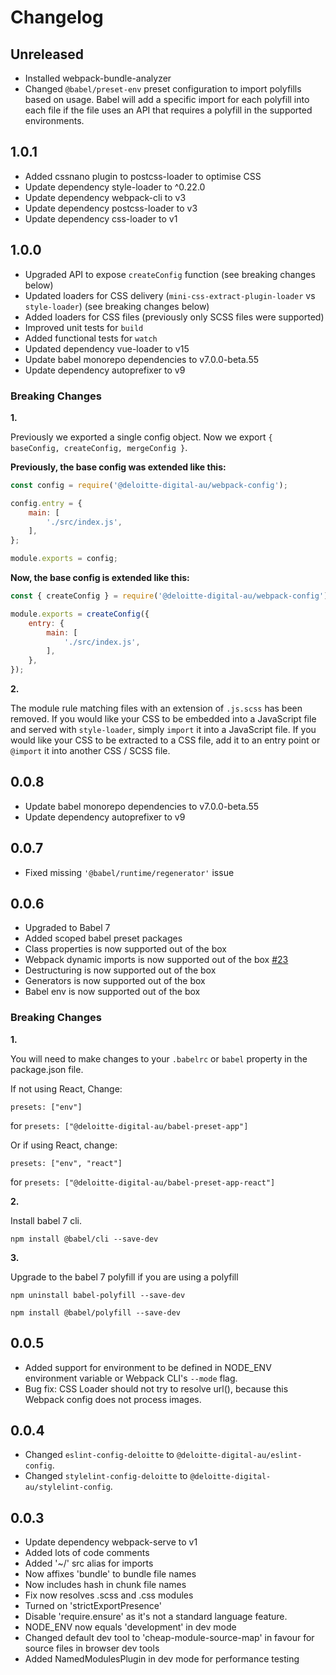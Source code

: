 # Changelog

## Unreleased

- Installed webpack-bundle-analyzer
- Changed `@babel/preset-env` preset configuration to import polyfills based on usage. Babel will add a specific import for each polyfill into each file if the file uses an API that requires a polyfill in the supported environments.

## 1.0.1

- Added cssnano plugin to postcss-loader to optimise CSS
- Update dependency style-loader to ^0.22.0
- Update dependency webpack-cli to v3
- Update dependency postcss-loader to v3
- Update dependency css-loader to v1

## 1.0.0

- Upgraded API to expose `createConfig` function (see breaking changes below)
- Updated loaders for CSS delivery (`mini-css-extract-plugin-loader` vs `style-loader`) (see breaking changes below)
- Added loaders for CSS files (previously only SCSS files were supported)
- Improved unit tests for `build`
- Added functional tests for `watch`
- Updated dependency vue-loader to v15
- Update babel monorepo dependencies to v7.0.0-beta.55
- Update dependency autoprefixer to v9

### Breaking Changes

**1.**

Previously we exported a single config object. Now we export `{ baseConfig, createConfig, mergeConfig }`.

**Previously, the base config was extended like this:**

```js
const config = require('@deloitte-digital-au/webpack-config');

config.entry = {
    main: [
        './src/index.js',
    ],
};

module.exports = config;
```

**Now, the base config is extended like this:**

```js
const { createConfig } = require('@deloitte-digital-au/webpack-config');

module.exports = createConfig({
    entry: {
        main: [
            './src/index.js',
        ],
    },
});
```

**2.**

The module rule matching files with an extension of `.js.scss` has been removed. If you would like your CSS to be embedded into a JavaScript file and served with `style-loader`, simply `import` it into a JavaScript file. If you would like your CSS to be extracted to a CSS file, add it to an entry point or `@import` it into another CSS / SCSS file.

## 0.0.8

- Update babel monorepo dependencies to v7.0.0-beta.55
- Update dependency autoprefixer to v9

## 0.0.7

- Fixed missing `'@babel/runtime/regenerator'` issue

## 0.0.6

- Upgraded to Babel 7
- Added scoped babel preset packages
- Class properties is now supported out of the box
- Webpack dynamic imports is now supported out of the box [#23](https://github.com/DeloitteDigitalAPAC/webpack-config/issues/23)
- Destructuring is now supported out of the box
- Generators is now supported out of the box
- Babel env is now supported out of the box

### Breaking Changes

**1.**

You will need to make changes to your `.babelrc` or `babel` property in the package.json file.

If not using React, Change:

`presets: ["env"]`

for `presets: ["@deloitte-digital-au/babel-preset-app"]`

Or if using React, change:

`presets: ["env", "react"]`

for `presets: ["@deloitte-digital-au/babel-preset-app-react"]`

**2.**

Install babel 7 cli.

`npm install @babel/cli --save-dev`

**3.**

Upgrade to the babel 7 polyfill if you are using a polyfill

`npm uninstall babel-polyfill --save-dev`

`npm install @babel/polyfill --save-dev`

## 0.0.5

- Added support for environment to be defined in NODE_ENV environment variable or Webpack CLI's `--mode` flag.
- Bug fix: CSS Loader should not try to resolve url(), because this Webpack config does not process images.

## 0.0.4

- Changed `eslint-config-deloitte` to `@deloitte-digital-au/eslint-config`.
- Changed `stylelint-config-deloitte` to `@deloitte-digital-au/stylelint-config`.

## 0.0.3

- Update dependency webpack-serve to v1
- Added lots of code comments
- Added '~/' src alias for imports
- Now affixes 'bundle' to bundle file names
- Now includes hash in chunk file names
- Fix now resolves .scss and .css modules
- Turned on 'strictExportPresence'
- Disable 'require.ensure' as it's not a standard language feature.
- NODE_ENV now equals 'development' in dev mode
- Changed default dev tool to 'cheap-module-source-map' in favour for source files in browser dev tools
- Added NamedModulesPlugin in dev mode for performance testing
